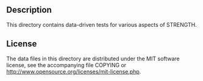 Description
------------

This directory contains data-driven tests for various aspects of STRENGTH.

License
--------

The data files in this directory are distributed under the MIT software
license, see the accompanying file COPYING or
http://www.opensource.org/licenses/mit-license.php.

